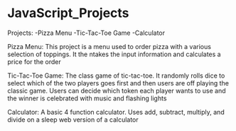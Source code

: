 # JavaScript_Projects
 
 Projects:
  -Pizza Menu
  -Tic-Tac-Toe Game
  -Calculator
  
 Pizza Menu:
  This project is a menu used to order pizza with a various selection of toppings. It the ntakes the input information and calculates a price for the order
  
 Tic-Tac-Toe Game:
  The class game of tic-tac-toe. It randomly rolls dice to select which of the two players goes first and then users are off playing the classic game. Users can decide which token   each player wants to use and the winner is celebrated with music and flashing lights
  
 Calculator:
  A basic 4 function calculator. Uses add, subtract, multiply, and divide on a sleep web version of a calculator
